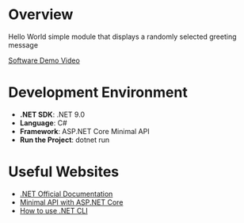 # Overview

Hello World simple module that displays a randomly selected greeting message

[Software Demo Video](https://youtu.be/a_o5EKyDW00)

# Development Environment

- **.NET SDK**: .NET 9.0
- **Language**: C#
- **Framework**: ASP.NET Core Minimal API
- **Run the Project**: dotnet run

# Useful Websites

* [.NET Official Documentation](https://learn.microsoft.com/en-us/dotnet/)
* [Minimal API with ASP.NET Core](https://learn.microsoft.com/en-us/aspnet/core/tutorials/min-web-api?view=aspnetcore-9.0&tabs=visual-studio)
* [How to use .NET CLI](https://learn.microsoft.com/en-us/dotnet/core/tools/)
